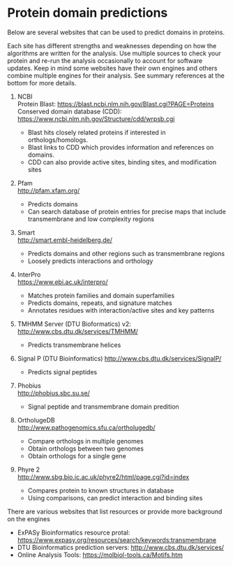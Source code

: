 # Protein domain predictions  
Below are several websites that can be used to predict domains in proteins. 

Each site has different strengths and weaknesses depending on how the algorithms are written for the analysis.
Use multiple sources to check your protein and re-run the analysis occasionally to account for software updates.
Keep in mind some websites have their own engines and others combine multiple engines for their analysis.
See summary references at the bottom for more details.

1) NCBI  
Protein Blast: https://blast.ncbi.nlm.nih.gov/Blast.cgi?PAGE=Proteins
Conserved domain database (CDD): https://www.ncbi.nlm.nih.gov/Structure/cdd/wrpsb.cgi
    - Blast hits closely related proteins if interested in orthologs/homologs.
    - Blast links to CDD which provides information and references on domains.
    - CDD can also provide active sites, binding sites, and modification sites
    

1) Pfam  
http://pfam.xfam.org/
    - Predicts domains
    - Can search database of protein entries for precise maps that include transmembrane and low complexity regions
    
    
1) Smart  
http://smart.embl-heidelberg.de/
    - Predicts domains and other regions such as transmembrane regions
    - Loosely predicts interactions and orthology
    

1) InterPro  
https://www.ebi.ac.uk/interpro/
    - Matches protein families and domain superfamilies
    - Predicts domains, repeats, and signature matches
    - Annotates residues with interaction/active sites and key patterns


1) TMHMM Server (DTU Bioformatics)
v2: http://www.cbs.dtu.dk/services/TMHMM/
    - Predicts transmembrane helices


1) Signal P (DTU Bioinformatics)
http://www.cbs.dtu.dk/services/SignalP/
    - Predicts signal peptides
 
 
1) Phobius  
http://phobius.sbc.su.se/
    - Signal peptide and transmembrane domain predition


1) OrtholugeDB  
http://www.pathogenomics.sfu.ca/ortholugedb/  
    - Compare orthologs in multiple genomes  
    - Obtain orthologs between two genomes
    - Obtain orthologs for a single gene
   
   
1) Phyre 2  
http://www.sbg.bio.ic.ac.uk/phyre2/html/page.cgi?id=index  
    - Compares protein to known structures in database
    - Using comparisons, can predict interaction and binding sites
    



There are various websites that list resources or provide more background on the engines
- ExPASy Bioinformatics resource protal: https://www.expasy.org/resources/search/keywords:transmembrane  
- DTU Bioinformatics prediction servers: http://www.cbs.dtu.dk/services/  
- Online Analysis Tools: https://molbiol-tools.ca/Motifs.htm 
